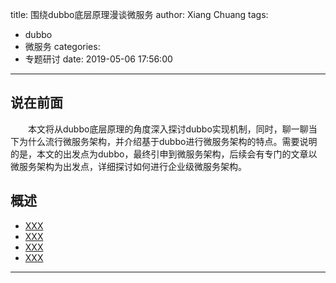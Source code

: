 title: 围绕dubbo底层原理漫谈微服务
author: Xiang Chuang
tags:
  - dubbo
  - 微服务
categories:
  - 专题研讨
date: 2019-05-06 17:56:00
---
## 说在前面
&emsp;&emsp;本文将从dubbo底层原理的角度深入探讨dubbo实现机制，同时，聊一聊当下为什么流行微服务架构，并介绍基于dubbo进行微服务架构的特点。需要说明的是，本文的出发点为dubbo，最终引申到微服务架构，后续会有专门的文章以微服务架构为出发点，详细探讨如何进行企业级微服务架构。

## 概述
+ [XXX](#partI)
+ [XXX](#partII)
+ [XXX](#partIII)
+ [XXX](#partIV)

----------------------------------